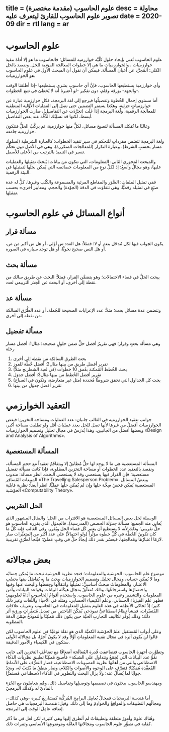 title = علوم الحاسوب (مقدمة مختصرة)
desc = محاولة تصوير علوم الحاسوب للقارئ ليتعرف عليه
date = 2020-09
dir = rtl
lang = ar
---
# علوم الحاسوب
علوم الحاسوب تُعنى بإيجاد حلول كُلّيَّة خوارزمية للمسائل؛ فالحاسوب ما هو إلا أداة تنفيذ خوارزميات ، والخوارزميات ما هي إلا خطوات المعالجة المؤدية للحل. ونقصد بالحل الكلي: المُجرَّد عن أعيان المسألة. فيمكن أن نقول أن المبحث الأول في علوم الحاسوب هو الخوارزميات.

وأي خوارزمية يستطيعها الحاسوب، فإنَّ أي حاسوبٍ بشري يستطيعها -إذا أطلقنا الوقت والجهد- بورقة وقلم، دون تفكير -لو اعتبرنا أنه لا يُخطئ في تتبع الخطوات-.

أما مستوى إجمال الخُطوة وتفصيلُها فيرجع إلى لغة البرمجة، فكل خوارزمية عبارة عن خوارزمياتٍ جزئية، وهكذا يستمر التضمين حتى نصل إلى العمليات الأوَّلية المنطقية للمعالجة الرقمية، ولُغة البرمجة إذا عَلَت (تجرَّدَت عن التفاصيل)، صارت الخوارزميات أبسط، لكنها قد تسلِبُك الدِّقَّة عند بعض التفاصيل.

وغالبًا ما تُفكك المسألة لتصبِحَ مسائل، لكلٍّ منها خوارزمية، ثم يركَّبُ الحلُّ فتتكون خوارزمية جامعة.

ولغة البرمجة تتضمن مفرداتٍ للتحكم في سير تنفيذ الخطوات: كالعبارة الشرطية (لسلوك مسار بحسبِ الشرط)، وعبارة التكرار (للمعالجات المتكررة)، وهي في الأصل دون تحكُّم تسير في التنفيذ بالترتيب من الأعلى للأسفل.

والمبحث المحوري الثاني: المعلومات، التي تتكون من بيانات؛ يُبحثُ تمثيلها والعمليات عليها، وهو مجالٌ واسعٌ؛ إذ لكلِّ نوعٍ من المعلومات خصائصه التي يُمكن بحثُها لتمثيلها في البيئة الرقمية.

ففي تمثيل الملفات: الصُّوَر والمقاطع المرئية والمسموعة والكُتُب وغيرها، كلٌّ له عدة صيَغٍ في تمثيله رقميًّا، وهي تتفاوَت في الدقة (الجوْدة) والحجم، ومعايير أخرى= بحسب تمثيلها.

# أنواع المسائل في علوم الحاسوب

## مسألة قرار
يكون الجواب فيها لكل مُدخَل بنعم أو لا؛ فمثلاً: هل العدد س أوَّلي، أو هل س أكبر من ص، أو هل النص صحيح نحويًّا، أو هل توجد سيارة في الصورة.

## مسألة بحث
يبحث الحلَّ في فضاء الاحتمالات؛ وهو يتضمَّن القرار، فمثلاً: البحث عن طريق سالك من نقطة إلى أخرى، أو البحث عن الجذر التربيعي لعدد.

## مسألة عد
وتتضمن عدة مسائل بحث؛ مثلاً: عدد الإعرابات الصحيحة للجُملة، أو عدد الطُّرُق السالكة من نقطة إلى أخرى.

## مسألة تفضيل
وهي مسألة بحثٍ وقرار؛ فهي تقريرُ أفضل حلٍّ ضمن حلولٍ صحيحة؛
مثال1: أفضل مسار رحلة
1.	بحث الطرق السالكة من نقطة إلى أخرى
2.	تقرير أفضل طريق من بينها
مثال2: أفضل خُطَّة للفوز
1.	بحث الخُطط المُمكنة بعُمق 10 خطوات (في لعبة الشطرنج مثلاً)
2.	تقرير أفضل الخُطط من بينها
مثال3: أفضل جدوَل
1.	بحث كل الجداول التي تحقق شروطًا مُحددة (مثل غير متعارضة، وتكون في الصباح)
2.	تقرير أفضل جدوَل من بينها

# التعقيد الخوارزمي
جوانب تعقيد الخوارزمية في الغالب جانبان: عدد العمليات ومساحة التخزين؛ فبعض الخوارزميات أفضلُ من غيرها لأنها تصل للحل بعدد عمليات أقل ولو تطلبت مساحة أكبر، وبعضها أفضل من الجانبين، وهذا يُدرَسُ في مجال تحليل وتصميم الخوارزميات «Design and Analysis of Algorithms».

## المسألة المستعصية
المسألة المستعصية  هي ما لا يوجد لها حلٌّ مُطابقٌ إلا ويتفاقَمُ تعقيداً مع حجم المسألة، ونقصد بالتعقيد عدد الخطوات أو مساحة التخزين المطلوبة،  فإذا كانت مسألة تفضيل مستعصية؛ فإن القرار فيها يستعصي وقد لا يستعصي البحث. انظر مسألة: مندوب المبيعات المُسافِر «The Travelling Salesperson Problem».
وبعضُ المسائل المستعصية يُمكن فحصُ صِحَّة حلها وإن لم يُمكن حلُّها عمليًّا.
انظر أيضاً: نظرية قابلية الحوْسَبة «Computability Theory».

## الحل التقريبي
الوسيلة لحل بعض المسائل المستعصية هو الاقتراب من الحل؛ والمثال المشهور الذي يُعاني منه الجميع: مسألة جدوَلة الحصص (المدرسية)، فالجدوَل الذي يقرره الحاسوب هو حلٌّ تقريبي؛ وذلك لأنه لا يستطيع أن يعتبر كُل فضاء الحل ويُقرر.
وفي الغالب فإنه كُلَّ ما كان تكوينُ الخُطَّة في كُلِّ خطوة مؤثِّراً (ولو احتمالاً) على عدد أكبَر من المتغيِّرات صار لازمًا اعتبارُها ومُعالجتها، فيعسُر بقدر ذلك إيجادُ حلٍّ في وقتٍ عمليّ؛ فيُلجأ لطُرُقٍ تقريبية.

# بعض مجالاته
موضوع علم الحاسوب: الحوسَبة والمعلومات؛ فنجد نظرية الحوسَبة تبحث ما يُمكن حِسابُه وما لا يُمكن حسابه، ومجال تحليل وتصميم الخوارزميات يبحث ما به يُفاضَلُ بينها بحسْبِ الاعتبار، والمعلوماتُ مبحثٌ أساسيٌّ: تمثيلُها وانتقالُها وحِفظُها والبحث عنها وفيها واختصارُها واسترجاعُها، وذلك مُتعلّقٌ بمجال هيكَلة البيانات وقواعد البيانات وأمن المعلومات والتشفير وغيره من علوم الحاسوب.
واستخدم أقوامٌ الحاسوب أداةً لعلومهم؛ فظهر علم الفيزياء الحسابي، وعلم الكيمياء الحسابي، ومثله في الأحياء واللُّغات وغير ذلك كثير؛ إذْ تُحاكى الأنظِمَة في هذه العلوم بتمثيل المعلومات في الحاسوب وتعريف علاقاتِ المُتغيّرات، فينشأ نِظامٌ اصطناعيٌّ نموذجي يُمَكِّنُ الباحثين من تعديل مُتغيِّراتٍ ورؤيةِ أثر ذلك؛ وذلك يُوفِّر تكاليف التجاربِ الحيَّة حين يكون ذلك مُمكِنًا والنموذَجُ ضِمْنَ الدقة المطلوبة.

وعلى أبوابِ المُستقبل علمُ الحوْسَبة الكميَّة الذي هو نقلة نوعيَّةٌ في علوم الحاسوب لكن قالوا لن يكون أثره في مجال تقنية المعلوماتِ أوَّلاً وقد لا يكونُ آخرًا، بل مجالاتُه الأولى ستكون في الكيمياء والأمور الدقيقة.

وتطوَّرت أجهزة الحاسوب فتضاعفت قُدرة المُعالَجة أضعافًا مع تضاعُفِ التخزين إلى جانِب نمُوِّ عدد البيانات التي تُجمَعُ وتتداول على الشبكة= فأصبح مُمكِنًا تطبيق نظريات الذكاء الاصطناعي والتي من أهمِّها نظرية العصبونات الاصطناعية، فصار التعرُّف على الأنماطِ المُعقَّدة مُمكنًا؛ فتعرَّف على الوجوه والأصوات والكلام، وصار ينطقُ ما يُكتبُ له، ويجِدُ جوابًا لما يُسألُ عنه؛ ولا يزال البحث والتطوير في الذكاء الاصطناعي مُستمرًّا.

ومهندسو الحاسوب يبحثون في تصميمها وتوصيلِها وتفاصيل ذلك، وهُم يتعاملون مع الجُزءِ الماديّ له وكذلك البرمجيّ.

أما هندسة البرمجيات فمجالٌ يُعامِل البرامِج المُركَّبة كمشاريعَ كبيرة -وهي كذلك-، ومجالُهم التطبيقات والمواقِعُ والخوادِمُ وما إلى ذلك. وقيل: هندسة البرمجيات هي حاصل إضافة عامِلَ الوقت إلى البرمجة.

وهُناك علومٌ وأمورٌ متعلقة وتطبيقاتٌ لم أتطرق إليها وهي كثيرة، لكن لعل في ما ذُكر كفاية في تصوُّرِ علوم الحاسوب ومجالاتها العامَّة وموضوعِها الأساسي وثمرات ذلك.
